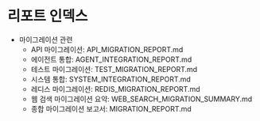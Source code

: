 # 리포트 인덱스

- 마이그레이션 관련
  - API 마이그레이션: API_MIGRATION_REPORT.md
  - 에이전트 통합: AGENT_INTEGRATION_REPORT.md
  - 테스트 마이그레이션: TEST_MIGRATION_REPORT.md
  - 시스템 통합: SYSTEM_INTEGRATION_REPORT.md
  - 레디스 마이그레이션: REDIS_MIGRATION_REPORT.md
  - 웹 검색 마이그레이션 요약: WEB_SEARCH_MIGRATION_SUMMARY.md
  - 종합 마이그레이션 보고서: MIGRATION_REPORT.md
